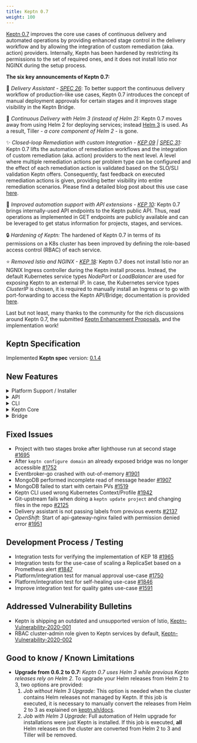 ```yaml
---
title: Keptn 0.7
weight: 100
---
```


[Keptn 0.7](https://medium.com/keptn/advanced-production-support-with-keptn-0-7-d24f9cac8805) improves the core use cases of continuous delivery and automated operations by providing enhanced stage control in the delivery workflow and by allowing the integration of custom remediation (aka. action) providers. Internally, Keptn has been hardened by restricting its permissions to the set of required ones, and it does not install Istio nor NGINX during the setup process. 

**The six key announcements of Keptn 0.7:**

:rocket: *Delivery Assistant - [SPEC 26](https://github.com/keptn/spec/pull/26)*: To better support the continuous delivery workflow of production-like use cases, Keptn 0.7 introduces the concept of manual deployment approvals for certain stages and it improves stage visibility in the Keptn Bridge.

:star2: *Continuous Delivery with Helm 3 (instead of Helm 2):* Keptn 0.7 moves away from using Helm 2 for deploying services; instead [Helm 3](https://helm.sh/blog/helm-3-released/) is used. As a result, Tiller - *a core component of Helm 2* - is gone. 

:sparkles: *Closed-loop Remediation with custom Integration  - [KEP 09](https://github.com/keptn/enhancement-proposals/pull/9) | [SPEC 31](https://github.com/keptn/spec/pull/31):* Keptn 0.7 lifts the automation of remediation workflows and the integration of custom remediation (aka. action) providers to the next level. A level where multiple remediation actions per problem type can be configured and the effect of each remediation action is validated based on the SLO/SLI validation Keptn offers. Consequently, fast feedback on executed remediation actions is given, providing better visibility into entire remediation scenarios. Please find a detailed blog post about this use case [here](https://medium.com/keptn/closed-loop-remediation-with-custom-integrations-43bde377b796).

:tada: *Improved automation support with API extensions - [KEP 10](https://github.com/keptn/enhancement-proposals/pull/10):* Keptn 0.7 brings internally-used API endpoints to the Keptn public API. Thus, read operations as implemented in GET endpoints are publicly available and can be leveraged to get status information for projects, stages, and services.

:lock: *Hardening of Keptn:* The hardened of Keptn 0.7 in terms of its permissions on a K8s cluster has been improved by defining the role-based access control (RBAC) of each service.  

:star: *Removed Istio and NGINX - [KEP 18](https://github.com/keptn/enhancement-proposals/pull/18):* Keptn 0.7 does not install Istio nor an NGNIX Ingress controller during the Keptn install process. Instead, the default Kubernetes service types *NodePort* or *LoadBalancer* are used for exposing Keptn to an external IP. In case, the Kubernetes service types *ClusterIP* is chosen, it is required to manually install an Ingress or to go with port-forwarding to access the Keptn API/Bridge; documentation is provided [here](https://keptn.sh/docs/0.7.x/operate/install/).

Last but not least, many thanks to the community for the rich discussions around Keptn 0.7, the submitted [Keptn Enhancement Proposals](https://github.com/keptn/enhancement-proposals), and the implementation work!

## Keptn Specification

Implemented **Keptn spec** version: [0.1.4](https://github.com/keptn/spec/tree/0.1.4)

## New Features

<details><summary>Platform Support / Installer</summary>
<p>

- Kubernetes 1.14 - 1.18 support [#1777](https://github.com/keptn/keptn/issues/1777)
- Keptn on K3s support [#1896](https://github.com/keptn/keptn/issues/1896)
- *Hardening:* Use K8s service account with a restricted set of permissions instead of cluster-admin [#1862](https://github.com/keptn/keptn/issues/1862)
- *Hardening:* Added Kubernetes recommended labels to the Keptn installation [#1996](https://github.com/keptn/keptn/issues/1996)
- *Installer*: Removed Istio and NGNIX from installer [#1960](https://github.com/keptn/keptn/issues/1960)
- *OpenShift:* `keptn uninstall` command mistakenly recommended to delete several OpenShift namespaces [#1781](https://github.com/keptn/keptn/issues/1781)

</p>
</details>

<details><summary>API</summary>
<p>

- Expose `/event` endpoint from mongodb-datastore to the public Keptn API [#1791](https://github.com/keptn/keptn/issues/1791)
- Change Keptn API and Keptn Bridge path on ingress from subdomain to suffix [#1994](https://github.com/keptn/keptn/issues/1994)
- Retrieve metadata of Keptn installation [#1843](https://github.com/keptn/keptn/issues/1843)
- *Keptn Configure Bridge:* Do not expose the service, nor apply Istio/NGINX manifests [#1962](https://github.com/keptn/keptn/issues/1962) 

</p>
</details>


<details><summary>CLI</summary>
<p>

- Polished the user output and checked links [#2042](https://github.com/keptn/keptn/issues/2042)
- Removed `--scheme=http` when using Keptn CLI with HTTP instead of HTTPs [#1948](https://github.com/keptn/keptn/issues/1948)
- `keptn onboard service` is aborted when continuous.delivery is not installed [#2047](https://github.com/keptn/keptn/issues/2047)
- `keptn install` removed anything related to Istio and NGINX [#1961](https://github.com/keptn/keptn/issues/1961)
- `keptn install` only differentiates between Kubernetes and Openshift in the `--platform` flag [#1967](https://github.com/keptn/keptn/issues/1967)
- Keptn generate support-archive should have a separate check for ingress options [#1941](https://github.com/keptn/keptn/issues/1941)
- Show warning when creating a project without Git upstream [#1840](https://github.com/keptn/keptn/issues/1840)
- Allow specifying an upstream Git for existing projects [#1517](https://github.com/keptn/keptn/issues/1517)
- Allow user to send an approval event to the provided stage and to approve a deployment using the CLI [#1749](https://github.com/keptn/keptn/issues/1749)
- Removed fixed host header `api.keptn` in CLI commands [#1797](https://github.com/keptn/keptn/issues/1797)
- Implemented delivery assistant for approving a deployment [#1835](https://github.com/keptn/keptn/issues/1835)
- Implemented get projects, services, stages, and metadata [#1624](https://github.com/keptn/keptn/issues/1624)
- Enforce username and password when configuring Keptn Bridge [#1893](https://github.com/keptn/keptn/issues/1893)
- Improved the output of Keptn CLI for troubleshooting [#1928](https://github.com/keptn/keptn/issues/1928)
- Aligned version check in CLI according to implementation in Bridge [#1930](https://github.com/keptn/keptn/issues/1930)

</p>
</details>

<details><summary>Keptn Core</summary>
<p>

- *configuration-service:*
  * Manage open remediation workflows in the materialized view [#1848](https://github.com/keptn/keptn/issues/1848)
  * Allow retrieving all open approval events for a specific project, stage, and service [#1757](https://github.com/keptn/keptn/issues/1757)

- *gatekeeper-service:*
  * React on an approval.finished event to send configuration.changed event for the current stage [#1737](https://github.com/keptn/keptn/issues/1737)
  * Read approval_strategy and send event based on configured strategy and evaluation result [#1658](https://github.com/keptn/keptn/issues/1658)

- *helm-service:*
  * Introduce a new ConfigMap for INGRESS_HOSTNAME_SUFFIX [#1963](https://github.com/keptn/keptn/issues/1963)
  * Gateway in generated VirtualServices is configurable via environment variable [#1986](https://github.com/keptn/keptn/issues/1986)

- *jmeter-service:*
  * Properly handle errors from configuration-service [#1480](https://github.com/keptn/keptn/issues/1480)

- *mongodb-service:*
  * Manage open approval events in a collection [#1756](https://github.com/keptn/keptn/issues/1756)
  * Moved MongoDB credentials into a Kubernetes secret [#1528](https://github.com/keptn/keptn/issues/1528) 
  * Increased MongoDB datastore volume size [#1900](https://github.com/keptn/keptn/issues/1900)

- *remediation-service:*
  * Extracted featuretoggle action from remediation-service into *unleash-service* [#1816](https://github.com/keptn/keptn/issues/1816)
  * Moved functionality of scaler to *helm-service* [#1817](https://github.com/keptn/keptn/issues/1817)
  * Moved posting Dynatrace problem comments to *dynatrace-service* [#1818](https://github.com/keptn/keptn/issues/1818)
  * React on problem.open and process pre-defined workflow: trigger action, wait, evaluate, continue remediation or send a remediation.finished [#1849](https://github.com/keptn/keptn/issues/1849)

</p>
</details>

<details><summary>Bridge</summary>
<p>

- Update UI look-and-feel [#1974](https://github.com/keptn/keptn/issues/1974)
- Splitted UI into *Environment* and *Services* view [#1698](https://github.com/keptn/keptn/issues/1698)
- *Environment view:* Click on stage shows stage information and currently deployed services in a panel on the right-side [#1699](https://github.com/keptn/keptn/issues/1699)
- *Environment view:* Displays that a service is *out-of-sync* in stage overview and detail info [#1700](https://github.com/keptn/keptn/issues/1700)
- *Environment view:* Introduced buttons to approve/decline a deployment of a service that is *out-of-sync* [#1701](https://github.com/keptn/keptn/issues/1701)
- *Environment view:* Shows status information in stages when stage is empty (no service deployed) [#1860](https://github.com/keptn/keptn/issues/1860)
- Changed horizontal axis of the bar chart from a timeline to fixed distances [#1668](https://github.com/keptn/keptn/issues/1668)
- Get HeatMap of evaluation-done event including a deep link into Bridge [#1677](https://github.com/keptn/keptn/issues/1677)
- Provide a "COPY JSON" button on the Bridge [#1794](https://github.com/keptn/keptn/issues/1794)
- Improved JSON payload visualization [#1420](https://github.com/keptn/keptn/issues/1420)
- Use the public API for query list of projects, stages, and services instead of connecting directly to configuration-service [#1657](https://github.com/keptn/keptn/issues/1657)
- Notify user of new available Keptn Bridge in UI [#1547](https://github.com/keptn/keptn/issues/1547)
- Filter events in the list of root events [#1342](https://github.com/keptn/keptn/issues/1342)
- Unit tests for Bridge [#1486](https://github.com/keptn/keptn/issues/1486)
- Fixed issue of evaluations without SLO that resulted in a broken HeatMap [#2081](https://github.com/keptn/keptn/issues/2081)

</p>
</details>

## Fixed Issues

- Project with two stages broke after lighthouse run at second stage [#1695](https://github.com/keptn/keptn/issues/1695)
- After `keptn configure domain` an already exposed bridge was no longer accessible [#1752](https://github.com/keptn/keptn/issues/1752)
- Eventbroker-go crashed with out-of-memory [#1901](https://github.com/keptn/keptn/issues/1901)
- MongoDB performed incomplete read of message header [#1907](https://github.com/keptn/keptn/issues/1907)
- MongoDB failed to start with certain PVs [#1519](https://github.com/keptn/keptn/issues/1519)
- Keptn CLI used wrong Kubernetes Context/Profile [#1942](https://github.com/keptn/keptn/issues/1942)
- Git-upstream fails when doing a `keptn update project` and changing files in the repo [#2125](https://github.com/keptn/keptn/issues/2125)
- Delivery assistant is not passing labels from previous events [#2137](https://github.com/keptn/keptn/issues/2137)
- *OpenShift*: Start of api-gateway-nginx failed with permission denied error [#1951](https://github.com/keptn/keptn/issues/1951)

## Development Process / Testing

- Integration tests for verifying the implementation of KEP 18 [#1965](https://github.com/keptn/keptn/issues/1965)
- Integration tests for the use-case of scaling a ReplicaSet based on a Prometheus alert [#1847](https://github.com/keptn/keptn/issues/1847)
- Platform/integration test for manual approval use-case [#1750](https://github.com/keptn/keptn/issues/1750)
- Platform/integration test for self-healing use-case [#1846](https://github.com/keptn/keptn/issues/1846)
- Improve integration test for quality gates use-case [#1591](https://github.com/keptn/keptn/issues/1591)

## Addressed Vulnerability Bulletins

- Keptn is shipping an outdated and unsupported version of Istio, [Keptn-Vulnerability-2020-001](https://keptn.sh/docs/news/vulnerability_bulletins/keptn-sec-2020-001/)
- RBAC cluster-admin role given to Keptn services by default, [Keptn-Vulnerability-2020-002](https://keptn.sh/docs/news/vulnerability_bulletins/keptn-sec-2020-002/)

## Good to know / Known Limitations

* **Upgrade from 0.6.2 to 0.7:** *Keptn 0.7 uses Helm 3 while previous Keptn releases rely on Helm 2*. To upgrade  your Helm releases from Helm 2 to 3, two options are provided: 
  1. *Job without Helm 3 Upgrade:* This option is needed when the cluster contains Helm releases not managed by Keptn. If this job is executed, it is necessary to manually convert the releases from Helm 2 to 3 as explained on [keptn.sh/docs](https://keptn.sh/docs/0.7.0/operate/upgrade/#job-without-helm-3-0-upgrade).
  1. *Job with Helm 3 Upgrade:* Full automation of Helm upgrade for installations were just Keptn is installed. If this job is executed, **all** Helm releases on the cluster are converted from Helm 2 to 3 and Tiller will be removed.